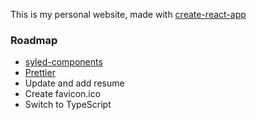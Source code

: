 This is my personal website, made with [create-react-app](https://github.com/facebook/create-react-app)

### Roadmap

* [syled-components](https://www.styled-components.com/)
* [Prettier](https://prettier.io/)
* Update and add resume
* Create favicon.ico
* Switch to TypeScript
